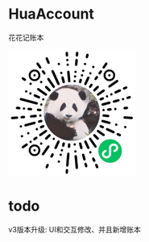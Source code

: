 # HuaAccount
花花记账本

<img src="code.jpg" alt="gh_5df93bafa173_258.jpg" width="50%" />

# todo
v3版本升级: UI和交互修改、并且新增账本